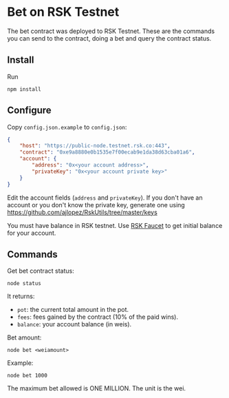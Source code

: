 # Bet on RSK Testnet

The bet contract was deployed to RSK Testnet. These are the
commands you can send to the contract, doing a bet and query the
contract status.

## Install

Run
```
npm install
```

## Configure

Copy `config.json.example` to `config.json`:

```json
{
    "host": "https://public-node.testnet.rsk.co:443",
    "contract": "0xe9a8880e0b1535e7f00ecab9e1da38d63cba01a6",
    "account": {
        "address": "0x<your account address>",
        "privateKey": "0x<your account private key>"
    }
}
```

Edit
the account fields (`address` and `privateKey`). If you don't
have an account or you don't know the private key, generate
one using https://github.com/ajlopez/RskUtils/tree/master/keys

You must
have balance in RSK testnet. Use [RSK Faucet](https://faucet.testnet.rsk.co/) to
get initial balance for your account.

## Commands

Get bet contract status:

```
node status
```

It returns:
- `pot`: the current total amount in the pot.
- `fees`: fees gained by the contract (10% of the paid wins).
- `balance`: your account balance (in weis).
  

Bet amount:

```
node bet <weiamount>
```

Example:
```
node bet 1000
```

The maximum bet allowed is ONE MILLION. The unit is the wei.
